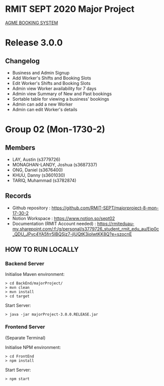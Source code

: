 # RMIT SEPT 2020 Major Project

[AGME BOOKING SYSTEM]()

# Release 3.0.0
## Changelog
+ Business and Admin Signup
+ Add Worker's Shifts and Booking Slots
+ Edit Worker's Shifts and Booking Slots
+ Admin view Worker availability for 7 days
+ Admin view Summary of New and Past bookings
+ Sortable table for viewing a business' bookings
+ Admin can add a new Worker
+ Admin can edit Worker's details

# Group 02 (Mon-1730-2)
## Members
* LAY, Austin (s3779726)
* MONAGHAN-LANDY, Joshua (s3687337)
* ONG, Daniel (s3676400)
* KHUU, Danny (s3601030)
* TARIQ, Muhammad (s3782874)

## Records

* Github repository : https://github.com/RMIT-SEPT/majorproject-8-mon-17-30-2
* Notion Workspace : https://www.notion.so/sept02
* Documentation (RMIT Account needed) : https://rmiteduau-my.sharepoint.com/:f:/g/personal/s3779726_student_rmit_edu_au/Ejp0c_QDU_JPvc4YA5frr5IBQSjz7-jIUQtK3ioIwtKK8Q?e=szocnE

## HOW TO RUN LOCALLY
### Backend Server

Initialise Maven environment: 
```unix
> cd BackEnd/majorProject/
> mvn clean
> mvn install
> cd target
```
Start Server:
```
> java -jar majorProject-3.0.0.RELEASE.jar
```

### Frontend Server
(Separate Terminal)

Initialise NPM environment:
```
> cd FrontEnd
> npm install
```
Start Server:
```
> npm start
```

